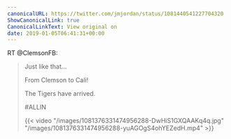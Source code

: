 ```yaml
---
canonicalURL: https://twitter.com/jmjordan/status/1081440541227704320
ShowCanonicalLink: true
CanonicalLinkText: View original on
date: 2019-01-05T06:41:31+00:00
---
```

RT @ClemsonFB:
> Just like that...
> 
> From Clemson to Cali!
> 
> The Tigers have arrived.
> 
> #ALLIN 
> 
> {{< video "/images/1081376331474956288-DwHiS1GXQAAKq4q.jpg" "/images/1081376331474956288-yuAGOgS4ohYEZedH.mp4" >}}